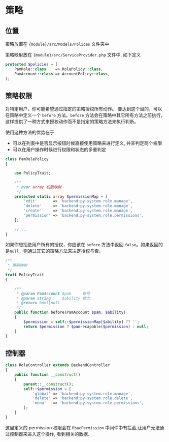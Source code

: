 # 策略

## 位置

策略放置在 `{module}/src/Models/Polices` 文件夹中

策略映射放在 `{module}/src/ServiceProvider.php` 文件中, 如下定义

```php
protected $policies = [
    PamRole::class    => RolePolicy::class,
    PamAccount::class => AccountPolicy::class,
];
```

## 策略权限

对特定用户，你可能希望通过指定的策略授权所有动作。
要达到这个目的，可以在策略中定义一个 `before` 方法。`before` 方法会在策略中其它所有方法之前执行，这样提供了一种方式来授权动作而不是指定的策略方法来执行判断。

使用这种方法的优势在于

- 可以在列表中是否显示按钮时候直接使用策略来进行定义, 并非判定两个权限
- 可以在用户操作时候进行权限和状态的多重判定

```php
class PamRolePolicy
{

    use PolicyTrait;

    /**
     * @var array 权限映射
     */
    protected static array $permissionMap = [
        'edit'       => 'backend:py-system.role.manage',
        'delete'     => 'backend:py-system.role.manage',
        'create'     => 'backend:py-system.role.manage',
        'permission' => 'backend:py-system.role.permissions',
    ];
    
    // ...
}
```

如果你想拒绝用户所有的授权，你应该在 `before` 方法中返回 `false`。如果返回的是`null`，则通过其它的策略方法来决定授权与否。

```php
/**
 * 策略映射
 */
trait PolicyTrait
{

    /**
     * @param PamAccount $pam     账号
     * @param string     $ability 能力
     * @return bool|null
     */
    public function before(PamAccount $pam, $ability)
    {
        $permission = self::$permissionMap[$ability] ?? '';
        return $permission ? $pam->capable($permission) : null;
    }
}
```

## 控制器

```php
class RoleController extends BackendController
{
    public function __construct()
    {
        parent::__construct();
        self::$permission = [
            'global' => 'backend:py-system.role.manage',
            'delete' => 'backend:py-system.role.delete',
            'menu'   => 'backend:py-system.role.permissions',
        ];
    }
}
```

这里定义的 permission 权限会在 `RbacPermission` 中间件中有拦截,让用户无法通过控制器来进入这个操作, 看到相关的数据.
